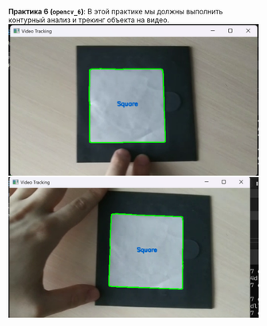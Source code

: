 **Практика 6 (`opencv_6`)**:
   В этой практике мы должны выполнить контурный анализ и трекинг объекта на видео.
   ![Скриншот из проекта 6](../images/opencv7.png)
   ![Скриншот из проекта 7](../images/opencv8.png)